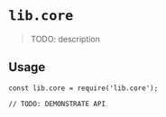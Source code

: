 # `lib.core`

> TODO: description

## Usage

```
const lib.core = require('lib.core');

// TODO: DEMONSTRATE API
```
